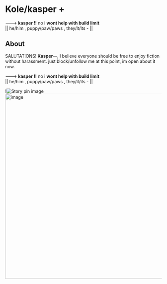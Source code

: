 # Kole/kasper +

---> **kasper !!** no i **wont help with build limit**  
|| he/him , puppy/paw/paws , they/it/its - ||

## About

SALUTATIONS! **Kasper**—,  I believe everyone should be free to enjoy fiction without harassment. just block/unfollow me at this point, im open about it now.




---> **kasper !!** no i **wont help with build limit**  
|| he/him , puppy/paw/paws , they/it/its - ||


!<img src="https://i.pinimg.com/736x/72/29/12/72291200294e31a45b18e5e84074a6c9.jpg" alt="Story pin image"/><img width="736" height="594" alt="image" src="https://github.com/user-attachments/assets/3681186c-d7e0-401a-a197-2f7cfd049952" />




